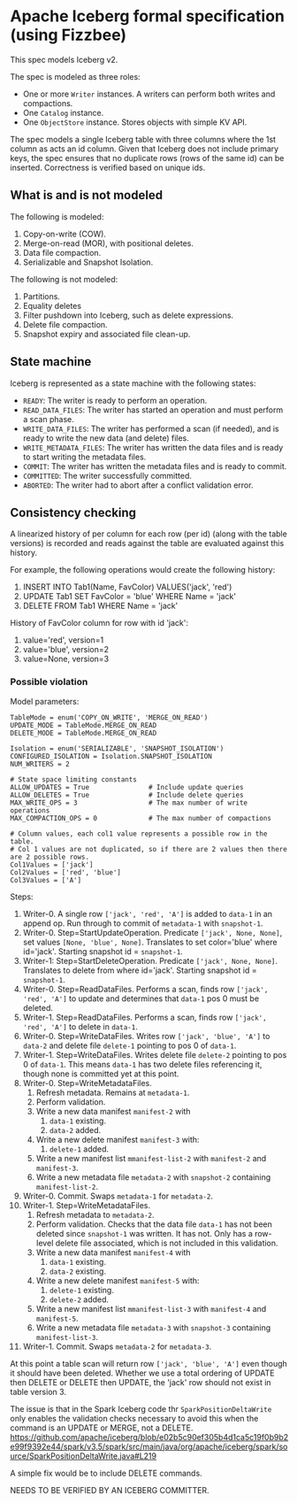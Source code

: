# Apache Iceberg formal specification (using Fizzbee)

This spec models Iceberg v2.

The spec is modeled as three roles:

- One or more `Writer` instances. A writers can perform both writes and compactions.
- One `Catalog` instance. 
- One `ObjectStore` instance. Stores objects with simple KV API.

The spec models a single Iceberg table with three columns where the 1st column as acts an id column. Given that Iceberg does not include primary keys, the spec ensures that no duplicate rows (rows of the same id) can be inserted. Correctness is verified based on unique ids.

## What is and is not modeled

The following is modeled:

1. Copy-on-write (COW).
2. Merge-on-read (MOR), with positional deletes.
3. Data file compaction.
4. Serializable and Snapshot Isolation.

The following is not modeled:

1. Partitions.
2. Equality deletes
3. Filter pushdown into Iceberg, such as delete expressions.
4. Delete file compaction.
5. Snapshot expiry and associated file clean-up.

## State machine

Iceberg is represented as a state machine with the following states:

- `READY`: The writer is ready to perform an operation.
- `READ_DATA_FILES`: The writer has started an operation and must perform a scan phase.
- `WRITE_DATA_FILES`: The writer has performed a scan (if needed), and is ready to write the new data (and delete) files.
- `WRITE_METADATA_FILES`: The writer has written the data files and is ready to start writing the metadata files.
- `COMMIT`: The writer has written the metadata files and is ready to commit.
- `COMMITTED`: The writer successfully committed.
- `ABORTED`: The writer had to abort after a conflict validation error.

## Consistency checking

A linearized history of per column for each row (per id) (along with the table versions) is recorded and reads against the table are evaluated against this history. 

For example, the following operations would create the following history:

1. INSERT INTO Tab1(Name, FavColor) VALUES('jack', 'red')
2. UPDATE Tab1 SET FavColor = 'blue' WHERE Name = 'jack'
3. DELETE FROM Tab1 WHERE Name = 'jack'

History of FavColor column for row with id 'jack':
1. value='red', version=1
2. value='blue', version=2
3. value=None, version=3

### Possible violation

Model parameters:

```
TableMode = enum('COPY_ON_WRITE', 'MERGE_ON_READ')
UPDATE_MODE = TableMode.MERGE_ON_READ
DELETE_MODE = TableMode.MERGE_ON_READ

Isolation = enum('SERIALIZABLE', 'SNAPSHOT_ISOLATION')
CONFIGURED_ISOLATION = Isolation.SNAPSHOT_ISOLATION
NUM_WRITERS = 2

# State space limiting constants
ALLOW_UPDATES = True               # Include update queries
ALLOW_DELETES = True               # Include delete queries
MAX_WRITE_OPS = 3                  # The max number of write operations
MAX_COMPACTION_OPS = 0             # The max number of compactions

# Column values, each col1 value represents a possible row in the table.
# Col 1 values are not duplicated, so if there are 2 values then there are 2 possible rows.
Col1Values = ['jack']
Col2Values = ['red', 'blue']
Col3Values = ['A']
```

Steps:

1. Writer-0. A single row `['jack', 'red', 'A']` is added to `data-1` in an append op. Run through to commit of `metadata-1` with `snapshot-1`.
2. Writer-0. Step=StartUpdateOperation. Predicate `['jack', None, None]`, set values `[None, 'blue', None]`. Translates to set color='blue' where id='jack'. Starting snapshot id = `snapshot-1`.
3. Writer-1: Step=StartDeleteOperation. Predicate `['jack', None, None]`. Translates to delete from where id='jack'. Starting snapshot id = `snapshot-1`.
4. Writer-0. Step=ReadDataFiles. Performs a scan, finds row `['jack', 'red', 'A']` to update and determines that `data-1` pos 0 must be deleted.
5. Writer-1. Step=ReadDataFiles. Performs a scan, finds row `['jack', 'red', 'A']` to delete in `data-1`.
6. Writer-0. Step=WriteDataFiles. Writes row `['jack', 'blue', 'A']` to `data-2` and delete file `delete-1` pointing to pos 0 of `data-1`.
7. Writer-1. Step=WriteDataFiles. Writes delete file `delete-2` pointing to pos 0 of `data-1`. This means `data-1` has two delete files referencing it, though none is committed yet at this point.
8. Writer-0. Step=WriteMetadataFiles.
    1. Refresh metadata. Remains at `metadata-1`.
    2. Perform validation.
    3. Write a new data manifest `manifest-2` with
        1. `data-1` existing.
        2. `data-2` added.
    4. Write a new delete manifest `manifest-3` with:
        1. `delete-1` added.
    5. Write a new manifest list `mmanifest-list-2` with `manifest-2` and `manifest-3`.
    6. Write a new metadata file `metadata-2` with `snapshot-2` containing `manifest-list-2`.
9. Writer-0. Commit. Swaps `metadata-1` for `metadata-2`.
8. Writer-1. Step=WriteMetadataFiles.
    1. Refresh metadata to `metadata-2`.
    2. Perform validation. Checks that the data file `data-1` has not been deleted since `snapshot-1` was written. It has not. Only has a row-level delete file associated, which is not included in this validation.
    3. Write a new data manifest `manifest-4` with
        1. `data-1` existing.
        2. `data-2` existing.
    4. Write a new delete manifest `manifest-5` with:
        1. `delete-1` existing.
        2. `delete-2` added.
    5. Write a new manifest list `mmanifest-list-3` with `manifest-4` and `manifest-5`.
    6. Write a new metadata file `metadata-3` with `snapshot-3` containing `manifest-list-3`.
10. Writer-1. Commit. Swaps `metadata-2` for `metadata-3`.

At this point a table scan will return row `['jack', 'blue', 'A']` even though it should have been deleted. Whether we use a total ordering of UPDATE then DELETE or DELETE then UPDATE, the 'jack' row should not exist in table version 3.

The issue is that in the Spark Iceberg code thr `SparkPositionDeltaWrite` only enables the validation checks necessary to avoid this when the command is an UPDATE or MERGE, not a DELETE. https://github.com/apache/iceberg/blob/e02b5c90ef305b4d1ca5c19f0b9b2e99f9392e44/spark/v3.5/spark/src/main/java/org/apache/iceberg/spark/source/SparkPositionDeltaWrite.java#L219

A simple fix would be to include DELETE commands.

NEEDS TO BE VERIFIED BY AN ICEBERG COMMITTER.